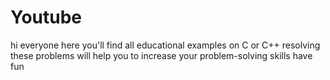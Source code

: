 # Youtube
hi everyone here you'll find all educational examples on C or C++
resolving these problems will help you to increase your problem-solving skills
have fun 
